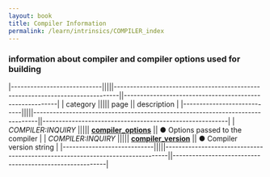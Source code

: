 ```yaml
---
layout: book
title: Compiler Information
permalink: /learn/intrinsics/COMPILER_index
---
```

### information about compiler and compiler options used for building

|----------------------------|||||-------------------------------------------------------------------------------||---------------------------------------------------------|
| category                   ||||| page                                                                          || description                                             |
|----------------------------|||||-------------------------------------------------------------------------------||---------------------------------------------------------|
| *COMPILER:INQUIRY*         ||||| [__compiler\_options__]({{site.baseurl}}/learn/intrinsics/COMPILER_OPTIONS)   || &#9679; Options passed to the compiler                  |
| *COMPILER:INQUIRY*         ||||| [__compiler\_version__]({{site.baseurl}}/learn/intrinsics/COMPILER_VERSION)   || &#9679; Compiler version string                         |
|----------------------------|||||-------------------------------------------------------------------------------||---------------------------------------------------------|
